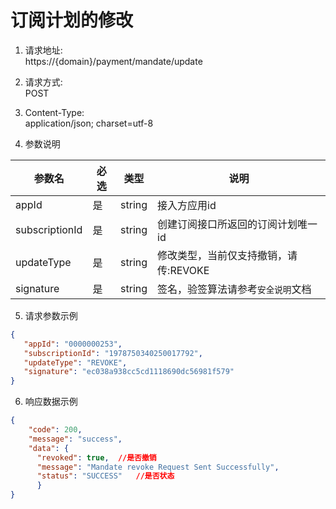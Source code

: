 # 订阅计划的修改

1. 请求地址:</br>
   https://{domain}/payment/mandate/update


2. 请求方式:</br>
   POST


3. Content-Type:</br>
   application/json; charset=utf-8


4. 参数说明</br>

|参数名|必选|类型| 说明                     |
|--|--|--|------------------------|
|appId|是|string| 接入方应用id                |
|subscriptionId|是|string| 创建订阅接口所返回的订阅计划唯一id     |
|updateType|是|string| 修改类型，当前仅支持撤销，请传:REVOKE |
|signature|是|string| 签名，验签算法请参考```安全说明```文档 ||


5. 请求参数示例

```json
{
   "appId": "0000000253",
   "subscriptionId": "1978750340250017792",
   "updateType": "REVOKE",
   "signature": "ec038a938cc5cd1118690dc56981f579"
}
```


6. 响应数据示例
``` json
{
	"code": 200,
	"message": "success",
	"data": {
      "revoked": true,  //是否撤销
      "message": "Mandate revoke Request Sent Successfully",
      "status": "SUCCESS"   //是否状态 
      }
}
```
